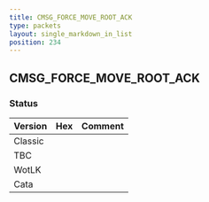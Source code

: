 ```yaml
---
title: CMSG_FORCE_MOVE_ROOT_ACK
type: packets
layout: single_markdown_in_list
position: 234
---
```


## CMSG_FORCE_MOVE_ROOT_ACK

### Status

Version | Hex | Comment
---------- | ---------- | ---------- 
Classic |  |  
TBC |  |  
WotLK |  |  
Cata |  |  
